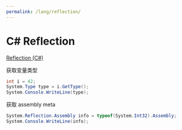 ```yaml
---
permalink: /lang/reflection/
---
```


# C# Reflection

[Reflection (C#)](https://docs.microsoft.com/en-us/dotnet/csharp/programming-guide/concepts/reflection)

获取变量类型

```cs
int i = 42;
System.Type type = i.GetType();
System.Console.WriteLine(type);
```

获取 assembly meta

```cs
System.Reflection.Assembly info = typeof(System.Int32).Assembly;
System.Console.WriteLine(info);
```

